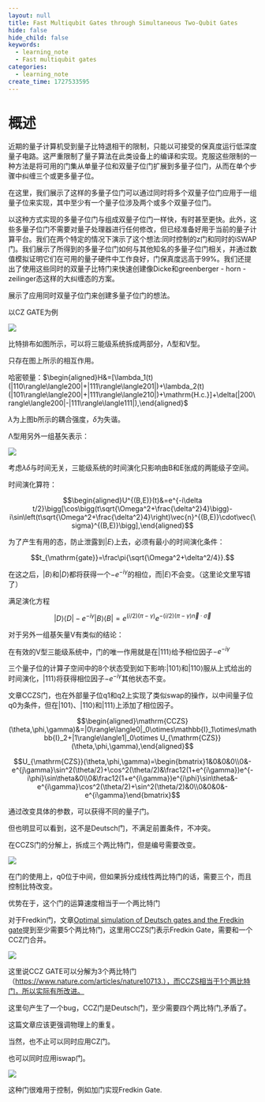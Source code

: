 ```yaml
---
layout: null
title: Fast Multiqubit Gates through Simultaneous Two-Qubit Gates
hide: false
hide_child: false
keywords:
  - learning_note
  - Fast multiqubit gates
categories:
  - learning_note
create_time: 1727533595
---
```



# 概述

近期的量子计算机受到量子比特退相干的限制，只能以可接受的保真度运行低深度量子电路。这严重限制了量子算法在此类设备上的编译和实现。克服这些限制的一种方法是将可用的门集从单量子位和双量子位门扩展到多量子位门，从而在单个步骤中纠缠三个或更多量子位。

在这里，我们展示了这样的多量子位门可以通过同时将多个双量子位门应用于一组量子位来实现，其中至少有一个量子位涉及两个或多个双量子位门。

以这种方式实现的多量子位门与组成双量子位门一样快，有时甚至更快。此外，这些多量子位门不需要对量子处理器进行任何修改，但已经准备好用于当前的量子计算平台。我们在两个特定的情况下演示了这个想法:同时控制的z门和同时的iSWAP门。我们展示了所得到的多量子位门如何与其他知名的多量子位门相关，并通过数值模拟证明它们在可用的量子硬件中工作良好，门保真度远高于99%。我们还提出了使用这些同时的双量子比特门来快速创建像Dicke和greenberger - horn - zeilinger态这样的大纠缠态的方案。

展示了应用同时双量子位门来创建多量子位门的想法。

以CZ GATE为例

<img src="/assets/M3kDb79vwolOZSxfS4ecZO1Nnrg.bmp" src-width="1164" class="markdown-img m-auto" src-height="639" align="center"/>

比特排布如图所示，可以将三能级系统拆成两部分，$\text{Λ}$型和V型。

只存在图上所示的相互作用。

哈密顿量：$\begin{aligned}H&=[\lambda_1(t)(|110\rangle\langle200|+|111\rangle\langle201|)+\lambda_2(t)(|101\rangle\langle200|+|111\rangle\langle210|)+\mathrm{H.c.}]+\delta(|200\rangle\langle200|-|111\rangle\langle111|),\end{aligned}$

$\lambda$为上图b所示的耦合强度，$\delta$为失谐。

$\text{Λ}$型用另外一组基矢表示：

<img src="/assets/UVvPbw9YzoxnRhxACnAcVoEInQb.bmp" src-width="1101" class="markdown-img m-auto" src-height="926" align="center"/>

考虑$\lambda$$\delta$与时间无关，三能级系统的时间演化只影响由B和E张成的两能级子空间。

时间演化算符：

$$\begin{aligned}U^{(B,E)}(t)&=e^{-i\delta t/2}\bigg[\cos\bigg(t\sqrt{\Omega^2+\frac{\delta^2}4}\bigg)-i\sin\left(t\sqrt{\Omega^2+\frac{\delta^2}4}\right)\vec{n}^{(B,E)}\cdot\vec{\sigma}^{(B,E)}\bigg],\end{aligned}$$

为了产生有用的态，防止泄露到$|E\rangle$上去，必须有最小的时间演化条件：

$$t_{\mathrm{gate}}=\frac\pi{\sqrt{\Omega^2+\delta^2/4}}.$$

在这之后，$|B\rangle$和$|D \rangle$都将获得一个$-e^{-i\gamma}$的相位，而$|E\rangle$不会变。（这里论文里写错了）

满足演化方程

$$|D\rangle\langle D|-e^{-i\gamma}|B\rangle\langle B|=e^{(i/2)(\pi-\gamma)}e^{-(i/2)(\pi-\gamma)\vec{n}\cdot\vec{\sigma}}$$

对于另外一组基矢量V有类似的结论：

在有效的V型三能级系统中，门的唯一作用就是在$|111\rangle$给予相位因子$-e^{-i\gamma}$

三个量子位的计算子空间中的8个状态受到如下影响:$|101\rangle$和$|110\rangle$服从上式给出的时间演化，$|111\rangle$将获得相位因子$-e^{-i\gamma}$其他状态不变。

文章CCZS门，也在外部量子位q1和q2上实现了类似swap的操作，以中间量子位q0为条件，但在$|101\rangle$、$|110\rangle$和$|111\rangle$上添加了相位因子。

$$\begin{aligned}\mathrm{CCZS}(\theta,\phi,\gamma)&=|0\rangle\langle0|_0\otimes\mathbb{I}_1\otimes\mathbb{I}_2+|1\rangle\langle1|_0\otimes U_{\mathrm{CZS}}(\theta,\phi,\gamma),\end{aligned}$$

$$U_{\mathrm{CZS}}(\theta,\phi,\gamma)=\begin{bmatrix}1&0&0&0\\0&-e^{j\gamma}\sin^2(\theta/2)+\cos^2(\theta/2)&\frac12(1+e^{i\gamma})e^{-i\phi}\sin\theta&0\\0&\frac12(1+e^{i\gamma})e^{i\phi}\sin\theta&-e^{i\gamma}\cos^2(\theta/2)+\sin^2(\theta/2)&0\\0&0&0&-e^{i\gamma}\end{bmatrix}$$

通过改变具体的参数，可以获得不同的量子门。

但也明显可以看到，这不是Deutsch门，不满足前置条件，不冲突。

在CCZS门的分解上，拆成三个两比特门，但是编号需要改变。

<img src="/assets/Kt0MbYnShoFIRixf61gcyHZRn0b.bmp" src-width="1147" class="markdown-img m-auto" src-height="623" align="center"/>

在门的使用上，q0位于中间，但如果拆分成线性两比特门的话，需要三个，而且控制比特改变。

优势在于，这个门的运算速度相当于一个两比特门

对于Fredkin门，文章[Optimal simulation of Deutsch gates and the Fredkin gate](WssRwc2yhiip2Bk0xsfcNGvvnAh)提到至少需要5个两比特门，这里用CCZS门表示Fredkin Gate，需要和一个CCZ门合并。

<img src="/assets/LXVSb3l6UoqxrLx6jYrcLIupnee.bmp" src-width="1193" class="markdown-img m-auto" src-height="704" align="center"/>

这里说CCZ GATE可以分解为3个两比特门（https://www.nature.com/articles/nature10713.），而CCZS相当于1个两比特门，所以实际有所改进。

这里句产生了一个bug，CCZ门是Deutsch门，至少需要四个两比特门,矛盾了。

这篇文章应该更强调物理上的重复。

当然，也不止可以同时应用CZ门。

也可以同时应用iswap门。

<img src="/assets/T6tHbgGlQoHzvsxoMjXc3VU3noc.bmp" src-width="1110" class="markdown-img m-auto" src-height="655" align="center"/>

这种门很难用于控制，例如加门实现Fredkin Gate.

